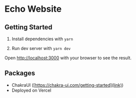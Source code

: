 # Echo Website

## Getting Started

1. Install dependencies with `yarn`

2. Run dev server with `yarn dev`

Open [http://localhost:3000](http://localhost:3000) with your browser to see the result.

## Packages

- ChakraUI ([https://chakra-ui.com/getting-started](link))
- Deployed on Vercel
